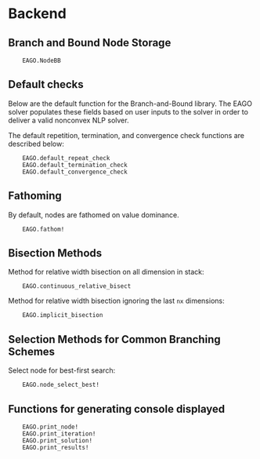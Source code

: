 # Backend


## Branch and Bound Node Storage
```@docs
    EAGO.NodeBB
```

## Default checks

Below are the default function for the Branch-and-Bound library. The EAGO solver
populates these fields based on user inputs to the solver in order to deliver a
valid nonconvex NLP solver.

The default repetition, termination, and convergence check functions are described below:
```@docs
    EAGO.default_repeat_check
    EAGO.default_termination_check
    EAGO.default_convergence_check
```

## Fathoming

By default, nodes are fathomed on value dominance.
```@docs
    EAGO.fathom!
```

## Bisection Methods
Method for relative width bisection on all dimension in stack:

```@docs
    EAGO.continuous_relative_bisect
```

Method for relative width bisection ignoring the last `nx` dimensions:

```@docs
    EAGO.implicit_bisection
```

## Selection Methods for Common Branching Schemes

Select node for best-first search:

```@docs
    EAGO.node_select_best!
```

## Functions for generating console displayed
```@docs
    EAGO.print_node!
    EAGO.print_iteration!
    EAGO.print_solution!
    EAGO.print_results!
```
